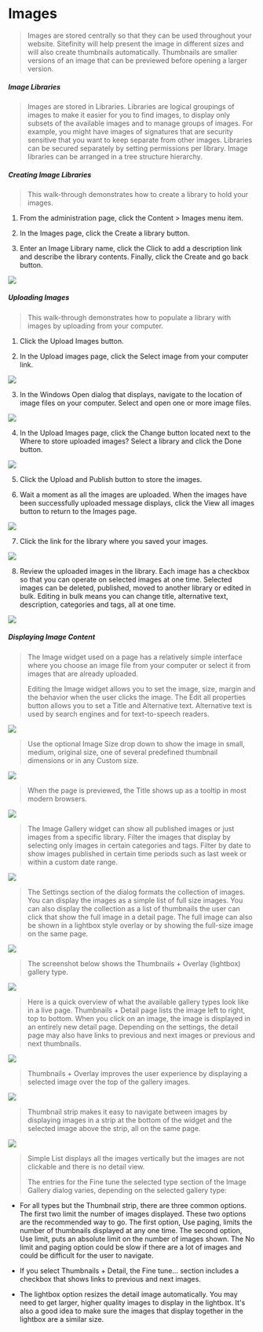 Images
======

> Images are stored centrally so that they can be used throughout your
> website. Sitefinity will help present the image in different sizes and
> will also create thumbnails automatically. Thumbnails are smaller
> versions of an image that can be previewed before opening a larger
> version.

##### Image Libraries

> Images are stored in Libraries. Libraries are logical groupings of
> images to make it easier for you to find images, to display only
> subsets of the available images and to manage groups of images. For
> example, you might have images of signatures that are security
> sensitive that you want to keep separate from other images. Libraries
> can be secured separately by setting permissions per library. Image
> libraries can be arranged in a tree structure hierarchy.

##### Creating Image Libraries

> This walk-through demonstrates how to create a library to hold your
> images.

1.  From the administration page, click the Content \> Images menu item.

2.  In the Images page, click the Create a library button.

3.  Enter an Image Library name, click the Click to add a description
    link and describe the library contents. Finally, click the Create
    and go back button.

![](../media/image169.png)

##### Uploading Images

> This walk-through demonstrates how to populate a library with images
> by uploading from your computer.

1.  Click the Upload Images button.

2.  In the Upload images page, click the Select image from your computer
    link.

![](../media/image171.png)

3.  In the Windows Open dialog that displays, navigate to the location
    of image files on your computer. Select and open one or more image
    files.

![](../media/image173.jpeg)

4.  In the Upload Images page, click the Change button located next to
    the Where to store uploaded images? Select a library and click the
    Done button.

![](../media/image175.png)

5.  Click the Upload and Publish button to store the images.

6.  Wait a moment as all the images are uploaded. When the images have
    been successfully uploaded message displays, click the View all
    images button to return to the Images page.

![](../media/image177.png)

7.  Click the link for the library where you saved your images.

![](../media/image179.jpeg)

8.  Review the uploaded images in the library. Each image has a checkbox
    so that you can operate on selected images at one time. Selected
    images can be deleted, published, moved to another library or edited
    in bulk. Editing in bulk means you can change title, alternative
    text, description, categories and tags, all at one time.

![](../media/image181.jpeg)

##### Displaying Image Content

> The Image widget used on a page has a relatively simple interface
> where you choose an image file from your computer or select it from
> images that are already uploaded.
>
> Editing the Image widget allows you to set the image, size, margin and
> the behavior when the user clicks the image. The Edit all properties
> button allows you to set a Title and Alternative text. Alternative
> text is used by search engines and for text-to-speech readers.

![](../media/image183.jpeg)

> Use the optional Image Size drop down to show the image in small,
> medium, original size, one of several predefined thumbnail dimensions
> or in any Custom size.

![](../media/image185.png)

> When the page is previewed, the Title shows up as a tooltip in most
> modern browsers.

![](../media/image186.jpeg)

> The Image Gallery widget can show all published images or just images
> from a specific library. Filter the images that display by selecting
> only images in certain categories and tags. Filter by date to show
> images published in certain time periods such as last week or within a
> custom date range.

![](../media/image187.png)

> The Settings section of the dialog formats the collection of images.
> You can display the images as a simple list of full size images. You
> can also display the collection as a list of thumbnails the user can
> click that show the full image in a detail page. The full image can
> also be shown in a lightbox style overlay or by showing the full-size
> image on the same page.

![](../media/image189.png)

> The screenshot below shows the Thumbnails + Overlay (lightbox) gallery type.

![](../media/image191.jpeg)

> Here is a quick overview of what the available gallery types look like
> in a live page. Thumbnails + Detail page lists the image left to
> right, top to bottom. When you click on an image, the image is
> displayed in an entirely new detail page. Depending on the settings,
> the detail page may also have links to previous and next images or
> previous and next thumbnails.

![](../media/image192.jpeg)

> Thumbnails + Overlay improves the user experience by displaying a
> selected image over the top of the gallery images.

![](../media/image194.jpeg)

> Thumbnail strip makes it easy to navigate between images by displaying
> images in a strip at the bottom of the widget and the selected image
> above the strip, all on the same page.

![](../media/image196.jpeg)

> Simple List displays all the images vertically but the images are not
> clickable and there is no detail view.
>
> The entries for the Fine tune the selected type section of the Image
> Gallery dialog varies, depending on the selected gallery type:

-   For all types but the Thumbnail strip, there are three common
    options. The first two limit the number of images displayed. These
    two options are the recommended way to go. The first option, Use
    paging, limits the number of thumbnails displayed at any one time.
    The second option, Use limit, puts an absolute limit on the number
    of images shown. The No limit and paging option could be slow if
    there are a lot of images and could be difficult for the user to
    navigate.

-   If you select Thumbnails + Detail, the Fine tune\... section
    includes a checkbox that shows links to previous and next images.

-   The lightbox option resizes the detail image automatically. You may
    need to get larger, higher quality images to display in the
    lightbox. It\'s also a good idea to make sure the images that
    display together in the lightbox are a similar size.